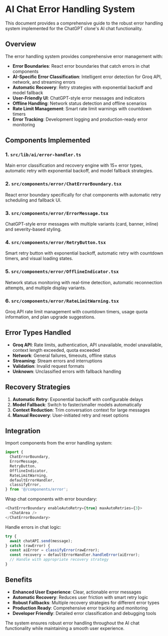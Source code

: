 # AI Chat Error Handling System

This document provides a comprehensive guide to the robust error handling system implemented for the
ChatGPT clone's AI chat functionality.

## Overview

The error handling system provides comprehensive error management with:

- **Error Boundaries**: React error boundaries that catch errors in chat components
- **AI-Specific Error Classification**: Intelligent error detection for Groq API, network, and
  streaming errors
- **Automatic Recovery**: Retry strategies with exponential backoff and model fallback
- **User-Friendly UI**: ChatGPT-style error messages and indicators
- **Offline Handling**: Network status detection and offline scenarios
- **Rate Limit Management**: Smart rate limit warnings with countdown timers
- **Error Tracking**: Development logging and production-ready error monitoring

## Components Implemented

### 1. `src/lib/ai/error-handler.ts`

Main error classification and recovery engine with 15+ error types, automatic retry with exponential
backoff, and model fallback strategies.

### 2. `src/components/error/ChatErrorBoundary.tsx`

React error boundary specifically for chat components with automatic retry scheduling and fallback
UI.

### 3. `src/components/error/ErrorMessage.tsx`

ChatGPT-style error messages with multiple variants (card, banner, inline) and severity-based
styling.

### 4. `src/components/error/RetryButton.tsx`

Smart retry button with exponential backoff, automatic retry with countdown timers, and visual
loading states.

### 5. `src/components/error/OfflineIndicator.tsx`

Network status monitoring with real-time detection, automatic reconnection attempts, and multiple
display variants.

### 6. `src/components/error/RateLimitWarning.tsx`

Groq API rate limit management with countdown timers, usage quota information, and plan upgrade
suggestions.

## Error Types Handled

- **Groq API**: Rate limits, authentication, API unavailable, model unavailable, context length
  exceeded, quota exceeded
- **Network**: General failures, timeouts, offline status
- **Streaming**: Stream errors and interruptions
- **Validation**: Invalid request formats
- **Unknown**: Unclassified errors with fallback handling

## Recovery Strategies

1. **Automatic Retry**: Exponential backoff with configurable delays
2. **Model Fallback**: Switch to faster/smaller models automatically
3. **Context Reduction**: Trim conversation context for large messages
4. **Manual Recovery**: User-initiated retry and reset options

## Integration

Import components from the error handling system:

```typescript
import {
  ChatErrorBoundary,
  ErrorMessage,
  RetryButton,
  OfflineIndicator,
  RateLimitWarning,
  defaultErrorHandler,
  classifyError,
} from '@/components/error';
```

Wrap chat components with error boundary:

```typescript
<ChatErrorBoundary enableAutoRetry={true} maxAutoRetries={3}>
  <ChatArea />
</ChatErrorBoundary>
```

Handle errors in chat logic:

```typescript
try {
  await chatAPI.send(message);
} catch (rawError) {
  const aiError = classifyError(rawError);
  const recovery = defaultErrorHandler.handleError(aiError);
  // Handle with appropriate recovery strategy
}
```

## Benefits

- **Enhanced User Experience**: Clear, actionable error messages
- **Automatic Recovery**: Reduces user friction with smart retry logic
- **Robust Fallbacks**: Multiple recovery strategies for different error types
- **Production Ready**: Comprehensive error tracking and monitoring
- **Developer Friendly**: Detailed error classification and debugging tools

The system ensures robust error handling throughout the AI chat functionality while maintaining a
smooth user experience.
